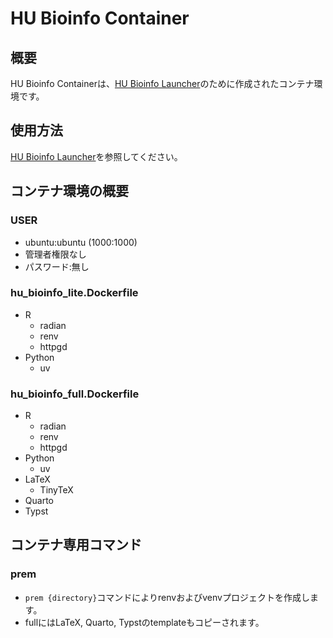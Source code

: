# HU Bioinfo Container

## 概要

HU Bioinfo Containerは、[HU Bioinfo Launcher](https://marketplace.visualstudio.com/items?itemName=hu-bioinfo-workshop.bioinfo-launcher)のために作成されたコンテナ環境です。

## 使用方法
[HU Bioinfo Launcher](https://marketplace.visualstudio.com/items?itemName=hu-bioinfo-workshop.bioinfo-launcher)を参照してください。

## コンテナ環境の概要
### USER
- ubuntu:ubuntu (1000:1000)
- 管理者権限なし
- パスワード:無し

### hu_bioinfo_lite.Dockerfile
- R
    - radian
    - renv
    - httpgd
- Python
    - uv

### hu_bioinfo_full.Dockerfile
- R
    - radian
    - renv
    - httpgd
- Python
    - uv
- LaTeX
    - TinyTeX
- Quarto
- Typst

## コンテナ専用コマンド
### prem
- `prem {directory}`コマンドによりrenvおよびvenvプロジェクトを作成します。
- fullにはLaTeX, Quarto, Typstのtemplateもコピーされます。

